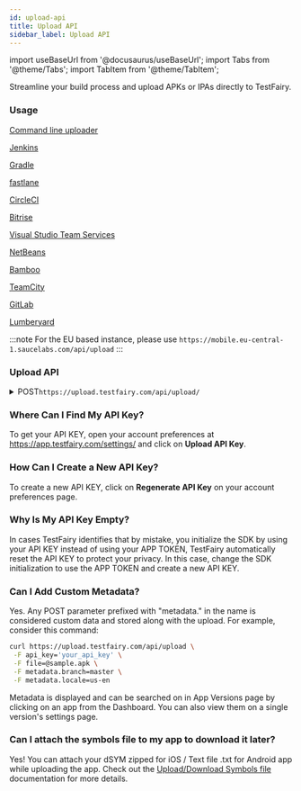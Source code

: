 ```yaml
---
id: upload-api
title: Upload API
sidebar_label: Upload API
---
```


import useBaseUrl from '@docusaurus/useBaseUrl';
import Tabs from '@theme/Tabs';
import TabItem from '@theme/TabItem';

Streamline your build process and upload APKs or IPAs directly to TestFairy.

### Usage

[Command line uploader](https://github.com/testfairy/command-line-uploader/blob/master/testfairy-uploader.sh)

[Jenkins](https://plugins.jenkins.io/TestFairy)

[Gradle](https://github.com/testfairy/testfairy-gradle-plugin)

[fastlane](https://docs.fastlane.tools/actions/testfairy/)

[CircleCI](https://circleci.com/docs/2.0/deploying-ios/#uploading-to-testfairy)

[Bitrise](https://www.bitrise.io/integrations/steps/testfairy-deploy)

[Visual Studio Team Services](/testfairy/ci-tools/vs-team)

[NetBeans](http://plugins.netbeans.org/plugin/52087/)

[Bamboo](/testfairy/ci-tools/bamboo)

[TeamCity](/testfairy/ci-tools/team-city)

[GitLab](/testfairy/ci-tools/gitlab)

[Lumberyard](/testfairy/platforms/lumberyard)

:::note
For the EU based instance, please use `https://mobile.eu-central-1.saucelabs.com/api/upload`
:::  

### Upload API

<details>
<summary><span className="api post">POST</span><code>https://upload.testfairy.com/api/upload/</code></summary>
<p></p>

#### Parameters

<table id="table-api">
 <tbody>
 <tr>
 <td><code>api_key</code></td>
 <td><p><small>| REQUIRED |</small></p><p>Your API application key. See https://app.testfairy.com/settings for details.</p></td>
 </tr>
 </tbody>
 <tbody>
 <tr>
 <td><code>file</code></td>
 <td><p><small>| REQUIRED |</small></p><p>Android Package Kit (APK), Android App Bundle (AAB), iOS package App Store (IPA), or ZIP (MacOS) file data.</p></td>
 </tr>
 </tbody>
 <tbody>
 <tr>
 <td><code>symbols_file</code></td>
 <td><p><small>| OPTIONAL |</small></p><p>Symbols mapping file. For iOS, this is a path to the <strong>zipped</strong> symbols file (dSYM). For Android, this is the path to the <strong>.txt</strong> file</p></td>
 </tr>
 </tbody>
 <tbody>
 <tr>
 <td><code>groups</code></td>
 <td><p><small>| OPTIONAL |</small></p><p>Comma-separated list of tester groups that get permission to download this app.</p></td>
 </tr>
 </tbody>
 <tbody>
 <tr>
 <td><code>notify</code></td>
 <td><p><small>| OPTIONAL |</small></p><p>Send email to all users in 'groups'. It can be <code>on</code> or <code>off</code>. Default is <code>off</code>.</p></td>
 </tr>
 </tbody>
 <tbody>
 <tr>
 <td><code>release_notes</code></td>
 <td><p><small>| OPTIONAL |</small></p><p>Release notes for this upload. This text adds to emails and landing pages.</p></td>
 </tr>
 </tbody>
 <tbody>
 <tr>
 <td><code>auto_update</code></td>
 <td><p><small>| OPTIONAL |</small></p><p>Allows to upgrade all users to the current version. It can be <code>on</code> or <code>off</code>. Default is <code>off</code>.</p></td>
 </tr>
 </tbody>
 <tbody>
 <tr>
 <td><code>tags</code></td>
 <td><p><small>| OPTIONAL |</small></p><p>Set of comma-separated tags to be displayed and searched upon.</p></td>
 </tr>
 </tbody>
 <tbody>
 <tr>
 <td><code>folder_name</code></td>
 <td><p><small>| OPTIONAL |</small></p><p>Name of the dashboard folder that contains this app</p></td>
 </tr>
 </tbody>
 <tbody>
 <tr>
 <td><code>landing_page_mode</code></td>
 <td><p><small>| OPTIONAL |</small></p><p>Landing page mode. It can be <code>open</code> or <code>closed</code>. Default is <code>open</code>.</p></td>
 </tr>
 </tbody>
 <tbody>
 <tr>
 <td><code>upload_to_saucelabs</code></td>
 <td><p><small>| OPTIONAL |</small></p><p>Upload file directly to Sauce Labs. It can be <code>on</code> or <code>off</code>. Default is <code>off</code>.</p></td>
 </tr>
 </tbody>
 <tbody>
 <tr>
 <td><code>platform</code></td>
 <td><p><small>| OPTIONAL |</small></p><p>In case the app is not iOS or Android, which are detected automatically, use this to mark an app for specific desktop or console platforms. Values can be "Xbox", "PlayStation", "switch", "windows", "macos". This feature is not enabled by default. Contact support for more information.</p></td>
 </tr>
 </tbody>
</table>

<Tabs
groupId="params"
defaultValue="required"
values={[
{label: 'Required Params', value: 'required'},
{label: 'Optional Params', value: 'optional'},
]}>

<TabItem value="required">

```bash title="Sample Request with Required Params"
curl https://upload.testfairy.com/api/upload -F api_key='your_api_key' -F file=@sample.apk
```

</TabItem>

<TabItem value="optional">

```bash title="Sample Request with Optional Params"
curl https://upload.testfairy.com/api/upload \
 -F api_key='your_api_key' \
 -F file=@sample.apk \
 -F symbols_file=@sample_mapping.txt \
 -F groups='friends,beta' \
 -F notify='on' \
 -F release_notes='stabilitty fixes, improvement in ui' \
 -F tags='production, english
```

</TabItem>
</Tabs>

#### Responses

In the case of an error, TestFairy returns a JSON with `status` => `fail` and `code` with one of the values listed below. TestFairy supplies an additional human-readable error message to detail the cause of the specific error.

<table id="table-api">
 <tbody>
 <tr>
 <td><code>200</code></td>
 <td colSpan='2'>Success.</td>
 </tr>
 </tbody>
 <tbody>
 <tr>
 <td><code>1</code></td>
 <td colSpan='2'>Parameter 'xxx' is missing.</td>
 </tr>
 </tbody>
 <tbody>
 <tr>
 <td><code>5</code></td>
 <td colSpan='2'>Invalid API key.</td>
 </tr>
 </tbody>
 <tbody>
 <tr>
 <td><code>105</code></td>
 <td colSpan='2'>Invalid file.</td>
 </tr>
 </tbody>

</table>

```json title="Sample Response"
{
    "status": "ok",
    "build_id": "106410",
    "project_id": "61545",
    "app_name": "My Demo App",
    "app_version": "2.0.2",
    "file_size": 2319620,
    "build_url": "https://app.testfairy.com/projects/61545/builds/106410",
    "download_page_url": "https://tsfr.io/31thr2",
    "app_url": "https://app.testfairy.com/download/64R3CE1R6GRK0B9AXMCY77GJWBAW5K7XYV8K0T0CW/getapp",
    "invite_testers_url": "https://app.testfairy.com/projects/61545/builds/106410/invite",
    "icon_url": "https://s3.amazonaws.com/testfairy/icons/876033/230c74eece00376eb476516755.png",
    "options": "video-quality=medium,screenshot-interval=1,session-length=60m,video,logcat,shake,cpu,memory,phone-signal,battery,wifi",
    "platform": "iOS",
    "tags": [],
    "metadata": [],
    "has_testfairy_sdk": true,
    "symbols_download_url": "https://app.testfairy.com/api/1/projects/61545/builds/106410/symbols/download/",
    "attachments": null,
    "landing_page_url": "https://app.testfairy.com/join/31thr2",
    "build_specific_landing_page_url": "https://app.testfairy.com/join/31thr2?id=106410"
}
```

</details>

### Where Can I Find My API Key?

To get your API KEY, open your account preferences at https://app.testfairy.com/settings/ and click on **Upload API Key**.

### How Can I Create a New API Key?

To create a new API KEY, click on **Regenerate API Key** on your account preferences page.

### Why Is My API Key Empty?

In cases TestFairy identifies that by mistake, you initialize the SDK by using your API KEY instead of using your APP TOKEN, TestFairy automatically reset the API KEY to protect your privacy. In this case, change the SDK initialization to use the APP TOKEN and create a new API KEY.

### Can I Add Custom Metadata?

Yes. Any POST parameter prefixed with "metadata." in the name is considered custom data and stored along with the upload. For example, consider this command:

```bash
curl https://upload.testfairy.com/api/upload \
 -F api_key='your_api_key' \
 -F file=@sample.apk \
 -F metadata.branch=master \
 -F metadata.locale=us-en
```

Metadata is displayed and can be searched on in App Versions page by clicking on an app from the Dashboard. You can also view them on a single version's settings page.

### Can I attach the symbols file to my app to download it later?

Yes! You can attach your dSYM zipped for iOS / Text file .txt for Android app while uploading the app. Check out the [Upload/Download Symbols file] documentation for more details.

[Upload/Download Symbols file]: /testfairy/app-distribution/symbols-file/
